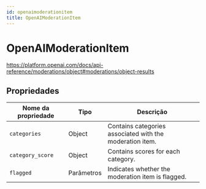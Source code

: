 ```yaml
---
id: openaimoderationitem
title: OpenAIModerationItem
---
```


# OpenAIModerationItem

https://platform.openai.com/docs/api-reference/moderations/object#moderations/object-results

## Propriedades

| Nome da propriedade | Tipo       | Descrição                                                                |
| ------------------- | ---------- | ------------------------------------------------------------------------ |
| `categories`        | Object     | Contains categories associated with the moderation item. |
| `category_score`    | Object     | Contains scores for each category.                       |
| `flagged`           | Parâmetros | Indicates whether the moderation item is flagged.        |